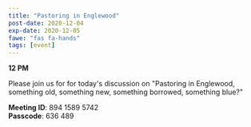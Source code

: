 ```yaml
---
title: "Pastoring in Englewood"
post-date: 2020-12-04
exp-date: 2020-12-05
fawe: "fas fa-hands"
tags: [event]
---
```

**12 PM**

Please join us for for today's discussion on "Pastoring in Englewood, something old, something new, something borrowed, something blue?"

<p class="text-danger"><b>Meeting ID</b>: 894 1589 5742
<br>
<b>Passcode</b>: 636 489
</p>